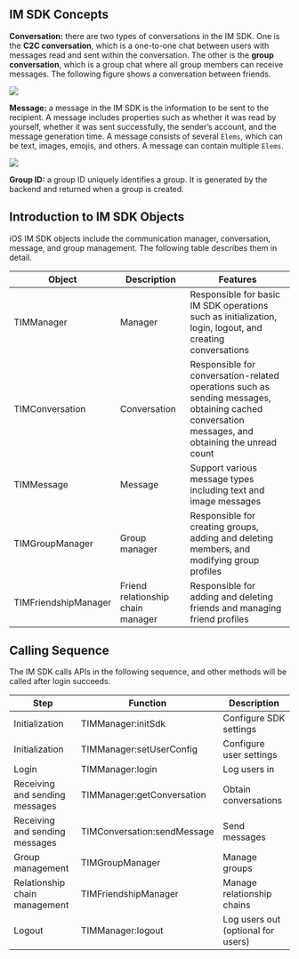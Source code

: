 ## IM SDK Concepts

**Conversation:** there are two types of conversations in the IM SDK. One is the **C2C conversation**, which is a one-to-one chat between users with messages read and sent within the conversation. The other is the **group conversation**, which is a group chat where all group members can receive messages. The following figure shows a conversation between friends.

![](https://main.qcloudimg.com/raw/1cdf0ae83214cd804e13e54cafc3e288.jpg)

**Message:** a message in the IM SDK is the information to be sent to the recipient. A message includes properties such as whether it was read by yourself, whether it was sent successfully, the sender’s account, and the message generation time. A message consists of several `Elems`, which can be text, images, emojis, and others. A message can contain multiple `Elems`.

![](https://main.qcloudimg.com/raw/8a8b51d9b03fb430d37d8124aa71f6c8.png)

**Group ID:** a group ID uniquely identifies a group. It is generated by the backend and returned when a group is created.

## Introduction to IM SDK Objects

iOS IM SDK objects include the communication manager, conversation, message, and group management. The following table describes them in detail.

| Object | Description | Features |
| --- | --- | --- |
| TIMManager | Manager | Responsible for basic IM SDK operations such as initialization, login, logout, and creating conversations |
| TIMConversation | Conversation | Responsible for conversation-related operations such as sending messages, obtaining cached conversation messages, and obtaining the unread count |
| TIMMessage | Message | Support various message types including text and image messages |
| TIMGroupManager | Group manager | Responsible for creating groups, adding and deleting members, and modifying group profiles |
| TIMFriendshipManager | Friend relationship chain manager | Responsible for adding and deleting friends and managing friend profiles |


## Calling Sequence

The IM SDK calls APIs in the following sequence, and other methods will be called after login succeeds.

| Step | Function | Description |
| --- | --- |  --- |
| Initialization | TIMManager:initSdk | Configure SDK settings |
| Initialization | TIMManager:setUserConfig | Configure user settings |
| Login | TIMManager:login | Log users in |
| Receiving and sending messages | TIMManager:getConversation | Obtain conversations |
| Receiving and sending messages | TIMConversation:sendMessage | Send messages |
| Group management | TIMGroupManager | Manage groups |
| Relationship chain management | TIMFriendshipManager | Manage relationship chains |
| Logout | TIMManager:logout | Log users out (optional for users) |

